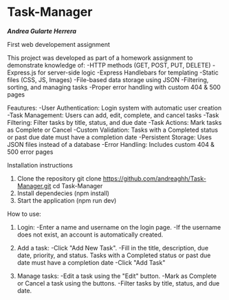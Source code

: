 # Task-Manager
*****Andrea Gularte Herrera*****

First web developement assignment

This project was developed as part of a homework assignment to demonstrate knowledge of:
    -HTTP methods (GET, POST, PUT, DELETE)
    -Express.js for server-side logic
    -Express Handlebars for templating
    -Static files (CSS, JS, Images)
    -File-based data storage using JSON
    -Filtering, sorting, and managing tasks
    -Proper error handling with custom 404 & 500 pages

Feautures:
    -User Authentication: Login system with automatic user creation
    -Task Management: Users can add, edit, complete, and cancel tasks
    -Task Filtering: Filter tasks by title, status, and due date
    -Task Actions: Mark tasks as Complete or Cancel
    -Custom Validation: Tasks with a Completed status or past due date must have a completion date
    -Persistent Storage: Uses JSON files instead of a database
    -Error Handling: Includes custom 404 & 500 error pages

Installation instructions

1. Clone the repository
   git clone https://github.com/andreaghh/Task-Manager.git
   cd Task-Manager
2. Install dependecies (npm install)
3. Start the application (npm run dev)

How to use:
1. Login:
    -Enter a name and username on the login page. 
    -If the username does not exist, an account is automatically created.

2. Add a task:
    -Click "Add New Task".
    -Fill in the title, description, due date, priority, and status. 
     Tasks with a Completed status or past due date must have a completion date
    -Click "Add Task"

3. Manage tasks:
    -Edit a task using the "Edit" button. 
    -Mark as Complete or Cancel a task using the buttons.
    -Filter tasks by title, status, and due date.